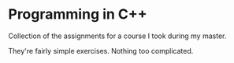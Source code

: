 # Programming in C++

Collection of the assignments for a course I took during my master.

They're fairly simple exercises. Nothing too complicated.
